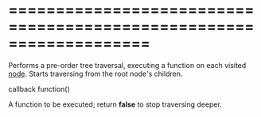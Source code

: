 ===================================================================
===================================================================

<!--shortDescription-->
Performs a pre-order tree traversal, executing a function on each visited [node](/Documentation/ApiReference/UI_Widgets/dxTreeList/Node/). Starts traversing from the root node's children.
<!--/shortDescription-->

<!--paramName1-->callback<!--/paramName1-->
<!--paramType1-->function()<!--/paramType1-->
<!--paramDescription1-->
A function to be executed; return **false** to stop traversing deeper.
<!--/paramDescription1-->

<!--fullDescription-->

<!--/fullDescription-->